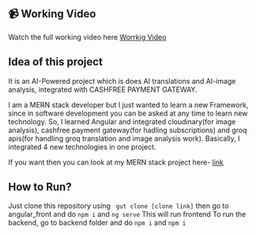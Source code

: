 
## 📹 Working Video

Watch the full working video here [Worrkig Video](https://drive.google.com/file/d/1IH2008CVZ6tj2KDCoMRpZgcPchyR0jQv/view)

## Idea of this project

It is an AI-Powered project which is does AI translations and AI-image analysis, integrated with CASHFREE PAYMENT GATEWAY.

I am a MERN stack developer but I just wanted to learn a new Framework, since in software development you can be asked at any time to learn new technology. So, I learned Angular and integrated cloudinary(for image analysis), cashfree payment gateway(for hadling subscriptions) and groq apis(for handling groq translation and image analysis work). Basically, I integrated 4 new technologies in one project.

If you want then you can look at my MERN stack project here- [link](https://github.com/SidheshwarSarangal/social-media-website.git)

## How to Run?

Just clone this repository using 
``` gut clone [clone link]```
then go to angular_front and do
``` npm i ``` and ```ng serve```
This will run frontend
To run the backend, go to backend folder and do
``` npm i ``` and ```npm i```
